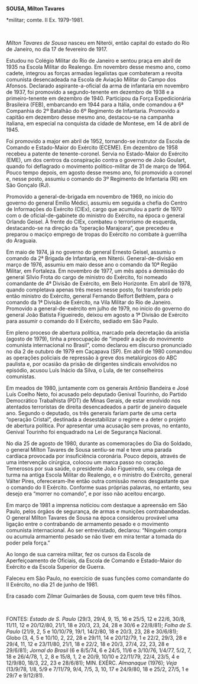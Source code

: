 **SOUSA, Mílton Tavares**

\*militar; comte. II Ex. 1979-1981.

 

*Mílton Tavares de Sousa* nasceu em Niterói, então capital do estado do
Rio de Janeiro, no dia 17 de fevereiro de 1917.

Estudou no Colégio Militar do Rio de Janeiro e sentou praça em abril de
1935 na Escola Militar do Realengo. Em novembro desse mesmo ano, como
cadete, integrou as forças armadas legalistas que combateram a revolta
comunista desencadeada na Escola de Aviação Militar do Campo dos
Afonsos. Declarado aspirante-a-oficial da arma de infantaria em novembro
de 1937, foi promovido a segundo-tenente em dezembro de 1938 e a
primeiro-tenente em dezembro de 1940. Participou da Força Expedicionária
Brasileira (FEB), embarcando em 1944 para a Itália, onde comandou a 6ª
Companhia do 2º Batalhão do 6º Regimento de Infantaria. Promovido a
capitão em dezembro desse mesmo ano, destacou-se na campanha italiana,
em especial na conquista da cidade de Montese, em 14 de abril de 1945.

Foi promovido a major em abril de 1952, tornando-se instrutor da Escola
de Comando e Estado-Maior do Exército (ECEME). Em dezembro de 1958
recebeu a patente de tenente-coronel. Servia no Estado-Maior do Exército
(EME), um dos centros da conspiração contra o governo de João Goulart,
quando foi deflagrado o movimento político-militar de 31 de março de
1964. Pouco tempo depois, em agosto desse mesmo ano, foi promovido a
coronel e, nesse posto, assumiu o comando do 3º Regimento de Infantaria
(RI) em São Gonçalo (RJ).

Promovido a general-de-brigada em novembro de 1969, no início do governo
do general Emílio Médici, assumiu em seguida a chefia do Centro de
Informações do Exército (CIEx), cargo que acumulou a partir de 1970 com
o de oficial-de-gabinete do ministro do Exército, na época o general
Orlando Geisel. À frente do CIEx, combateu o terrorismo de esquerda,
destacando-se na direção da “operação Marajoara”, que precedeu e
preparou o maciço emprego de tropas do Exército no combate à guerrilha
do Araguaia.

Em maio de 1974, já no governo do general Ernesto Geisel, assumiu o
comando da 2ª Brigada de Infantaria, em Niterói. General-de-divisão em
março de 1976, assumiu em maio desse ano o comando da 10ª Região
Militar, em Fortaleza. Em novembro de 1977, um mês após a demissão do
general Sílvio Frota do cargo de ministro do Exército, foi nomeado
comandante de 4ª Divisão de Exército, em Belo Horizonte. Em abril de
1978, quando completava apenas três meses nesse posto, foi transferido
pelo então ministro do Exército, general Fernando Belfort Bethlem, para
o comando da 1ª Divisão de Exército, na Vila Militar do Rio de Janeiro.
Promovido a general-de-exército em julho de 1979, no início do governo
do general João Batista Figueiredo, deixou em agosto a 1ª Divisão de
Exército para assumir o comando do II Exército, sediado em São Paulo.

Em pleno proceso de abertura política, marcado pela decretação da
anistia (agosto de 1979), tinha a preocupação de “impedir a ação do
movimento comunista internacional no Brasil”, como declarou em discurso
pronunciado no dia 2 de outubro de 1979 em Caçapava (SP). Em abril de
1980 comandou as operações policiais de repressão à greve dos
metalúrgicos do ABC paulista e, por ocasião da prisão de dirigentes
sindicais envolvidos no episódio, acusou Luís Inácio da Silva, o Lula,
de ter conselheiros comunistas.

Em meados de 1980, juntamente com os generais Antônio Bandeira e José
Luís Coelho Neto, foi acusado pelo deputado Genival Tourinho, do Partido
Democrático Trabalhista (PDT) de Minas Gerais, de estar envolvido nos
atentados terroristas de direita desencadeados a partir de janeiro
daquele ano. Segundo o deputado, os três generais fariam parte de uma
certa “operação Cristal”, destinada a desestabilizar o regime e a deter
o projeto de abertura política. Por apresentar uma acusação sem provas,
no entanto, Genival Tourinho foi enquadrado na Lei de Segurança
Nacional.

No dia 25 de agosto de 1980, durante as comemorações do Dia do Soldado,
o general Mílton Tavares de Sousa sentiu-se mal e teve uma parada
cardíaca provocada por insuficiência coronária. Pouco depois, através de
uma intervenção cirúrgica, colocou um marca passo no coração. Temerosos
por sua saúde, o presidente João Figueiredo, seu colega de turma na
antiga Escola Militar do Realengo, e o ministro do Exército, general
Válter Pires, ofereceram-lhe então outra comissão menos desgastante que
o comando do II Exército. Conforme suas próprias palavras, no entanto,
seu desejo era “morrer no comando”, e por isso não aceitou encargo.

Em março de 1981 a imprensa noticiou com destaque a apreensão em São
Paulo, pelos órgãos de segurança, de armas e munições contrabandeadas. O
general Mílton Tavares de Sousa na época considerou provável uma ligação
entre o contrabando de armamento pesado e o movimento comunista
internacional. Ao ser entrevistado, declarou: “Ninguém compra ou acumula
armamento pesado se não tiver em mira tentar a tomada do poder pela
força.”

Ao longo de sua carreira militar, fez os cursos da Escola de
Aperfeiçoamento de Oficiais, da Escola de Comando e Estado-Maior do
Exército e da Escola Superior de Guerra.

Faleceu em São Paulo, no exercício de suas funções como comandante do II
Exército, no dia 21 de junho de 1981.

Era casado com Zilmar Guimarães de Sousa, com quem teve três filhos.

 

FONTES: *Estado de S. Paulo* (29/3, 29/4, 9, 15, 16 e 25/5, 12 e 22/6,
30/8, 11/11, 12 e 20/12/80, 21/1, 18 e 20/3, 23, 24, 28 e 30/6 e
22/8/81); *Folha de S. Paulo* (21/9, 2, 5 e 10/10/79, 19/1, 14/2/80, 18
e 20/3, 23, 28 e 30/6/81); Globo (3, 4, 5 e 10/10, 2, 22, 28 e 29/11, 14
e 20/12/79, 1 e 22/2, 29/3, 28 e 29/4, 11, 12 e 23/11/80, 21/1, 18 e
22/2, 18 e 20/3, 27/4, 22, 23, 28 e 29/6/81); *Jornal do Brasil* (6 e
8/5/74, 6 e 24/5, 11/6 e 3/10/76, 1/4/77, 5/2, 7, 18 e 26/4/78, 1, 2, 8
e 15/8, 1, 2 e 20/9, 10/10 e 22/11/79, 22/4, 23/5, 4 e 12/9/80, 18/3,
22, 23 e 28/6/81); MIN. EXÉRC. *Almanaque* (1976); *Veja* (13/9/78, 1/8,
5/9 e 7/11/79, 9/4, 7/5, 3, 10, 17 e 24/9/80, 18 e 25/2, 27/5, 1 e 29/7
e 9/12/81).

 
